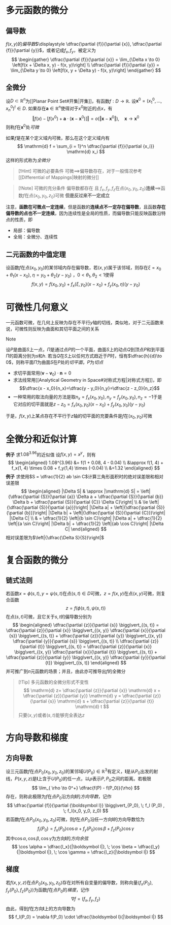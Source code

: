 # 多元函数的微分
## 偏导数
$f(x, y)$的*偏导数*$\displaystyle \dfrac{\partial {f}}{\partial {x}}, \dfrac{\partial {f}}{\partial {y}}$，或者记成$f_x, f_y$，被定义为
$$
\begin{gather}
\dfrac{\partial {f}}{\partial {x}} = \lim_{\Delta x \to 0} \left[f(x + \Delta x, y) - f(x, y)\right] \\
\dfrac{\partial {f}}{\partial {y}} = \lim_{\Delta y \to 0} \left[f(x, y + \Delta y) - f(x, y)\right]
\end{gather}
$$
## 全微分
设$D\subset \mathbb{R}^n$为[[Planar Point Set#开集|开集]]，有函数$f:D\to \mathbb{R}$. 设$\boldsymbol x^0=(x_1^0,\ldots, x_n^0)^t\in D$. 如果存在$\boldsymbol a \in \mathbb{R}^n$使得对于$x^0$附近的点$x$，有
$$
\Vert f(x) - \left[ f(x^0) +\boldsymbol a \cdot (\boldsymbol x - \boldsymbol x^0)\right]\Vert = o(\Vert \boldsymbol x - \boldsymbol x^0\Vert), \quad \boldsymbol x \to \boldsymbol x^0
$$
则称$f$在$\boldsymbol x^0$处*可微*

如果$f$是在某个定义域内可微，那么在这个定义域内有
$$
\mathrm{d} f = \sum_{i = 1}^n \dfrac{\partial {f}}{\partial {x_i}} \mathrm{d} x_i
$$
这样的形式称为*全微分*
> [!Hint] 可微的必要条件
> 可微$\implies$偏导数存在，对于一般情况参考[[Differential of Mappings|映射的微分]]

> [!Note] 可微的充分条件
>  偏导数都存在 且 $f_x, f_y, f_z$在点$(x_0, y_0, z_0)$**连续**$\implies$函数$f$在点$(x_0,y_0,z_0)$可微
>**但是反过来不一定成立**

注意，**函数在可微点一定连续**，但是函数的**连续点不一定存在偏导数**，且函数**存在偏导数的点也不一定连续**，因为连续性是全局的性质，而偏导数只能反映函数沿特点的性质，即
- 局部：偏导数
- 全局：全微分、连续性

## 二元函数的中值定理

设函数$f$在点$(x_0, y_0)$的某邻域内存在偏导数，若$(x, y)$属于该邻域，则存在$\xi = x_0 + \theta_1 (x - x_0)$, $\eta = y_0 + \theta_2 (y - y_0)$ ，$0 < \theta_1, \theta_2 < 1$使得
$$
f(x, y) = f(x_0 , y_0) + f_x(\xi, y_0) (x - x_0) + f_y(x_0, \eta)(y - y_0)
$$

# 可微性几何意义
一元函数可微，在几何上反映为存在不平行$y$轴的切线，类似地，对于二元函数来说，可微性则反映为曲面和其切平面之间的关系
> [!Note]
> 设$P$是曲面$S$上一点，$\Pi$是通过点$P$的一个平面，曲面$S$上的动点$Q$到顶点$P$和到平面$\Pi$的距离分别为$s$和$h$. 若当$Q$在$S$上以任何方式趋近于$P$时，恒有$\dfrac{h}{d}\to 0$，则称平面$\Pi$为曲面$S$在$P$处的*切平面*，$P$为*切点*
> - 求切平面常用$(\boldsymbol v - \boldsymbol v_0)\cdot \boldsymbol n = 0$
> - 求法线常用[[Analytical Geometry in Space#对称式方程|对称式方程]]，即$$\dfrac{x - x_0}{n_x}=\dfrac{y - y_0}{n_y}=\dfrac{z - z_0}{n_z}$$
> - 一种常用的取法向量的方法是取$n_x= f_x(x_0,y_0),n_y=f_y(x_0,y_0),n_z = -1$于是它对应的切平面就是$z - z_0 = f_x(x_0,y_0)(x-x_0) + f_y(x_0,y_0)(y - y_0)$

于是，$f(x, y)$上某点存在不平行于$z$轴的切平面的充要条件是$f$在$(x_0, y_0)$可微

# 全微分和近似计算
**例子** 求$1.08^{3.96}$的近似值
设$f(x, y) = x^y$，则有
$$
\begin{aligned}
1.08^{3.96} &= f(1 + 0.08, 4 - 0.04) \\
&\approx f(1, 4) + f_x(1, 4) \times 0.08 + f_y(1,4) \times (-0.04) \\
&=1.32
\end{aligned}
$$
**例子** 求使用$S = \dfrac{1}{2} ab \sin C$计算三角形面积时的绝对误差限和相对误差限
$$
\begin{aligned}
|\Delta S|  & \approx |\mathrm{d} S| = \left|{\dfrac{\partial {S}}{\partial {a}} \Delta a + \dfrac{\partial {S}}{\partial {b}} \Delta b + \dfrac{\partial {S}}{\partial {C}} \Delta C}\right| \\
 & \le \left|{\dfrac{\partial {S}}{\partial {a}}}\right| |\Delta a| + \left|{\dfrac{\partial {S}}{\partial {b}}}\right| |\Delta b| + \left|{\dfrac{\partial {S}}{\partial {C}}}\right| |\Delta C| \\
 & = \dfrac{1}{2} \left|{b \sin C}\right| |\Delta a| + \dfrac{1}{2} \left|{a \sin C}\right| |\Delta b| + \dfrac{1}{2} \left|{ab \cos C}\right| |\Delta C|
\end{aligned}
$$
相对误差限为$\left|{\dfrac{\Delta S}{S}}\right|$
# 复合函数的微分
## 链式法则
若函数$x = \phi (s,t), y = \psi (s,t)$在点$(s, t) \in D$可微，$z = f(x, y)$在点$(x, y)$可微，则复合函数
$$
z = f(\phi(s, t), \psi(s, t))
$$
在点$(s, t)$可微，且它关于$s, t$的偏导数分别为
$$
\begin{aligned}
\dfrac{\partial {z}}{\partial {s}} \bigg\vert_{(s, t)} = \dfrac{\partial {z}}{\partial {x}} \bigg\vert_{(x, y)} \dfrac{\partial {x}}{\partial {s}} \bigg\vert_{(s, t)} + \dfrac{\partial {z}}{\partial {y}} \bigg\vert_{(x, y)} \dfrac{\partial {y}}{\partial {s}} \bigg\vert_{(s, t)}  \\
\dfrac{\partial {z}}{\partial {t}} \bigg\vert_{(s, t)} = \dfrac{\partial {z}}{\partial {x}} \bigg\vert_{(x, y)} \dfrac{\partial {x}}{\partial {t}} \bigg\vert_{(s, t)} + \dfrac{\partial {z}}{\partial {y}} \bigg\vert_{(x, y)} \dfrac{\partial {y}}{\partial {t}} \bigg\vert_{(s, t)} 
\end{aligned}
$$
并可推广到$n$元函数的场景；并且，由此亦可推导出$f$的全微分
> [!Tip] 多元函数的全微分形式不变性
> $$
> \mathrm{d} z= \dfrac{\partial {z}}{\partial {x}} \mathrm{d} x + \dfrac{\partial {z}}{\partial {y}} \mathrm{d} y = \dfrac{\partial {z}}{\partial {s}} \mathrm{d} s + \dfrac{\partial {z}}{\partial {t}} \mathrm{d} t
> $$
> 只要$(x, y)$或者$(s, t)$能够完全表达$z$

# 方向导数和梯度
## 方向导数
设三元函数$f$在点$P_0(x_0, y_0, z_0)$的某邻域$U(P_0) \in \mathbb R^3$有定义，$\boldsymbol l$是从$P_0$出发的射线，$P(x, y, z)$是$\boldsymbol l$上含于$U(P_0)$的任一点，以$\rho$表示$P,P_0$之间的距离。若极限
$$
\lim_{ \rho \to 0^+} \dfrac{f(P) - f(P_0)}{\rho}   
$$
存在，则称此极限为$f$在点$P_0$沿方向$\boldsymbol l$的*方向导数*，记作
$$
\dfrac{\partial {f}}{\partial {\boldsymbol l}} \bigg\vert_{P_0}, \; f_l (P_0) , \; f_l(x_0, y_0, z_0)
$$
若函数$f$在点$P_0(x_0, y_0, z_0)$可微，则$f$在点$P_0$沿任一方向$\boldsymbol l$的方向导数恰为
$$
f_l(P_0) = f_x(P_0) \cos \alpha + f_y(P_0) \cos \beta + f_z(P_0) \cos \gamma
$$
其中$\cos \alpha, \cos \beta, \cos \gamma$为方向$\boldsymbol l$的*方向余弦*
$$
\cos \alpha = \dfrac{l_x}{|\boldsymbol l|}, \; \cos \beta = \dfrac{l_y}{|\boldsymbol l|}, \; \cos \gamma = \dfrac{l_z}{|\boldsymbol l|}
$$
## 梯度
若$f(x, y, z)$在点$P_0(x_0, y_0, z_0)$存在对所有自变量的偏导数，则称向量$(f_x(P_0), f_y(P_0), f_z(P_0))$为函数$f$在点$P_0$的*梯度*，记作
$$
\nabla f = (f_x, f_y, f_z)
$$
由此，得到$f$在方向$\boldsymbol l$上的方向导数为
$$
f_l(P_0)  = \nabla f(P_0) \cdot \dfrac{\boldsymbol l}{|\boldsymbol l|}
$$

